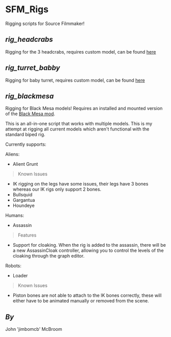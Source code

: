 
SFM_Rigs
========

Rigging scripts for Source Filmmaker!

*rig_headcrabs*
-
Rigging for the 3 headcrabs, requires custom model, can be found [here](http://steamcommunity.com/groups/OpenSourceFilmmaker/discussions/2/864945865074664734/)

*rig_turret_babby*
-
Rigging for baby turret, requires custom model, can be found [here](http://steamcommunity.com/groups/OpenSourceFilmmaker/discussions/2/864945179793303189/)

*rig_blackmesa*
-
Rigging for Black Mesa models! Requires an installed and mounted version of the [Black Mesa mod](http://blackmesasource.com).

This is an all-in-one script that works with multiple models. This is my attempt at rigging all current models which aren't functional with the standard biped rig.

Currently supports:

Aliens:

* Alient Grunt  
> Known Issues
  * IK rigging on the legs have some issues, their legs have 3 bones whereas our IK rigs only support 2 bones.
* Bullsquid
* Gargantua
* Houndeye

Humans:

* Assassin 
> Features
  * Support for cloaking. When the rig is added to the assassin, there will be a new AssassinCloak controller, allowing you to control the levels of the cloaking through the graph editor.  

Robots:

* Loader
> Known Issues
  * Piston bones are not able to attach to the IK bones correctly, these will either have to be animated manually or removed from the scene.
  
*By*
--

John 'jimbomcb' McBroom
